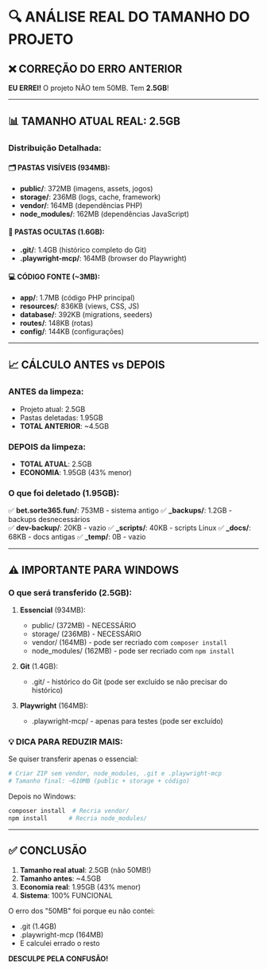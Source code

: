 # 🔍 ANÁLISE REAL DO TAMANHO DO PROJETO

## ❌ CORREÇÃO DO ERRO ANTERIOR
**EU ERREI!** O projeto NÃO tem 50MB. Tem **2.5GB**!

---

## 📊 TAMANHO ATUAL REAL: 2.5GB

### Distribuição Detalhada:

#### 🗂️ PASTAS VISÍVEIS (934MB):
- **public/**: 372MB (imagens, assets, jogos)
- **storage/**: 236MB (logs, cache, framework)
- **vendor/**: 164MB (dependências PHP)
- **node_modules/**: 162MB (dependências JavaScript)

#### 📁 PASTAS OCULTAS (1.6GB):
- **.git/**: 1.4GB (histórico completo do Git)
- **.playwright-mcp/**: 164MB (browser do Playwright)

#### 💻 CÓDIGO FONTE (~3MB):
- **app/**: 1.7MB (código PHP principal)
- **resources/**: 836KB (views, CSS, JS)
- **database/**: 392KB (migrations, seeders)
- **routes/**: 148KB (rotas)
- **config/**: 144KB (configurações)

---

## 📈 CÁLCULO ANTES vs DEPOIS

### ANTES da limpeza:
- Projeto atual: 2.5GB
- Pastas deletadas: 1.95GB
- **TOTAL ANTERIOR**: ~4.5GB

### DEPOIS da limpeza:
- **TOTAL ATUAL**: 2.5GB
- **ECONOMIA**: 1.95GB (43% menor)

### O que foi deletado (1.95GB):
✅ **bet.sorte365.fun/**: 753MB - sistema antigo
✅ **_backups/**: 1.2GB - backups desnecessários  
✅ **dev-backup/**: 20KB - vazio
✅ **_scripts/**: 40KB - scripts Linux
✅ **_docs/**: 68KB - docs antigas
✅ **_temp/**: 0B - vazio

---

## ⚠️ IMPORTANTE PARA WINDOWS

### O que será transferido (2.5GB):
1. **Essencial** (934MB):
   - public/ (372MB) - NECESSÁRIO
   - storage/ (236MB) - NECESSÁRIO
   - vendor/ (164MB) - pode ser recriado com `composer install`
   - node_modules/ (162MB) - pode ser recriado com `npm install`

2. **Git** (1.4GB):
   - .git/ - histórico do Git (pode ser excluído se não precisar do histórico)

3. **Playwright** (164MB):
   - .playwright-mcp/ - apenas para testes (pode ser excluído)

### 💡 DICA PARA REDUZIR MAIS:

Se quiser transferir apenas o essencial:
```bash
# Criar ZIP sem vendor, node_modules, .git e .playwright-mcp
# Tamanho final: ~610MB (public + storage + código)
```

Depois no Windows:
```bash
composer install  # Recria vendor/
npm install      # Recria node_modules/
```

---

## ✅ CONCLUSÃO

1. **Tamanho real atual**: 2.5GB (não 50MB!)
2. **Tamanho antes**: ~4.5GB
3. **Economia real**: 1.95GB (43% menor)
4. **Sistema**: 100% FUNCIONAL

O erro dos "50MB" foi porque eu não contei:
- .git (1.4GB)
- .playwright-mcp (164MB)
- E calculei errado o resto

**DESCULPE PELA CONFUSÃO!**